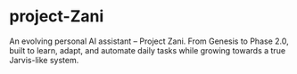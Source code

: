 # project-Zani
An evolving personal AI assistant – Project Zani. From Genesis to Phase 2.0, built to learn, adapt, and automate daily tasks while growing towards a true Jarvis-like system.
